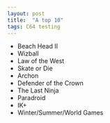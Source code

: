 ```yaml
---
layout: post
title:  "A top 10"
tags: C64 testing
---
```


* Beach Head II
* Wizball
* Law of the West
* Skate or Die
* Archon
* Defender of the Crown
* The Last Ninja
* Paradroid
* IK+
* Winter/Summer/World Games